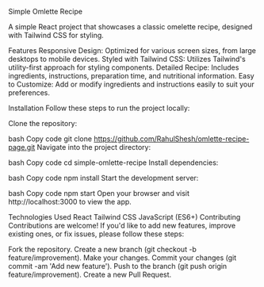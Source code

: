 Simple Omlette Recipe

A simple React project that showcases a classic omelette recipe, designed with Tailwind CSS for styling.

Features
Responsive Design: Optimized for various screen sizes, from large desktops to mobile devices.
Styled with Tailwind CSS: Utilizes Tailwind's utility-first approach for styling components.
Detailed Recipe: Includes ingredients, instructions, preparation time, and nutritional information.
Easy to Customize: Add or modify ingredients and instructions easily to suit your preferences.


Installation
Follow these steps to run the project locally:

Clone the repository:

bash
Copy code
git clone https://github.com/RahulShesh/omlette-recipe-page.git
Navigate into the project directory:

bash
Copy code
cd simple-omlette-recipe
Install dependencies:

bash
Copy code
npm install
Start the development server:

bash
Copy code
npm start
Open your browser and visit http://localhost:3000 to view the app.

Technologies Used
React
Tailwind CSS
JavaScript (ES6+)
Contributing
Contributions are welcome! If you'd like to add new features, improve existing ones, or fix issues, please follow these steps:

Fork the repository.
Create a new branch (git checkout -b feature/improvement).
Make your changes.
Commit your changes (git commit -am 'Add new feature').
Push to the branch (git push origin feature/improvement).
Create a new Pull Request.
